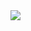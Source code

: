  

<!-- <img src="https://gh-profile.deno.dev/?username=bestk"/> -->
<img src="https://flappy-bird.deno.dev"/>

